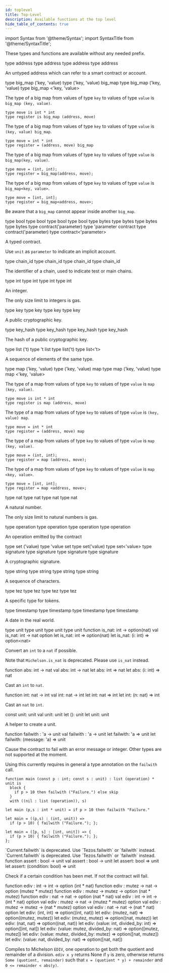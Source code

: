 ```yaml
---
id: toplevel
title: Top-Level
description: Available functions at the top level
hide_table_of_contents: true
---
```


import Syntax from '@theme/Syntax';
import SyntaxTitle from '@theme/SyntaxTitle';

These types and functions are available without any needed prefix.

<SyntaxTitle syntax="pascaligo">
type address
</SyntaxTitle>
<SyntaxTitle syntax="cameligo">
type address
</SyntaxTitle>
<SyntaxTitle syntax="reasonligo">
type address
</SyntaxTitle>
<SyntaxTitle syntax="jsligo">
type address
</SyntaxTitle>

An untyped address which can refer to a smart contract or account.

<SyntaxTitle syntax="pascaligo">
type big_map ('key, 'value)
</SyntaxTitle>
<SyntaxTitle syntax="cameligo">
type ('key, 'value) big_map
</SyntaxTitle>
<SyntaxTitle syntax="reasonligo">
type big_map ('key, 'value)
</SyntaxTitle>
<SyntaxTitle syntax="jsligo">
type big_map &lt;'key, 'value&gt;
</SyntaxTitle>

<Syntax syntax="pascaligo">

The type of a big map from values of type `key` to
values of type `value` is `big_map (key, value)`.

```pascaligo group=big_map
type move is int * int
type register is big_map (address, move)
```

</Syntax>
<Syntax syntax="cameligo">

The type of a big map from values of type `key` to values
of type `value` is `(key, value) big_map`.

```cameligo group=big_map
type move = int * int
type register = (address, move) big_map
```

</Syntax>
<Syntax syntax="reasonligo">

The type of a big map from values of type `key` to
values of type `value` is `big_map(key, value)`.

```reasonligo group=big_map
type move = (int, int);
type register = big_map(address, move);
```

</Syntax>
<Syntax syntax="jsligo">

The type of a big map from values of type `key` to
values of type `value` is `big_map<key, value>`.

```jsligo group=big_map
type move = [int, int];
type register = big_map<address, move>;
```

</Syntax>

Be aware that a `big_map` cannot appear inside another `big_map`.

<SyntaxTitle syntax="pascaligo">
type bool
</SyntaxTitle>
<SyntaxTitle syntax="cameligo">
type bool
</SyntaxTitle>
<SyntaxTitle syntax="reasonligo">
type bool
</SyntaxTitle>
<SyntaxTitle syntax="jsligo">
type bool
</SyntaxTitle>

<SyntaxTitle syntax="pascaligo">
type bytes
</SyntaxTitle>
<SyntaxTitle syntax="cameligo">
type bytes
</SyntaxTitle>
<SyntaxTitle syntax="reasonligo">
type bytes
</SyntaxTitle>
<SyntaxTitle syntax="jsligo">
type bytes
</SyntaxTitle>

<SyntaxTitle syntax="pascaligo">
type contract('parameter)
</SyntaxTitle>
<SyntaxTitle syntax="cameligo">
type 'parameter contract
</SyntaxTitle>
<SyntaxTitle syntax="reasonligo">
type contract('parameter)
</SyntaxTitle>
<SyntaxTitle syntax="jsligo">
type contract&lt;'parameter&gt;
</SyntaxTitle>

A typed contract. 

Use `unit` as `parameter` to indicate an implicit account. 

<SyntaxTitle syntax="pascaligo">
type chain_id
</SyntaxTitle>
<SyntaxTitle syntax="cameligo">
type chain_id
</SyntaxTitle>
<SyntaxTitle syntax="reasonligo">
type chain_id
</SyntaxTitle>
<SyntaxTitle syntax="jsligo">
type chain_id
</SyntaxTitle>

The identifier of a chain, used to indicate test or main chains.

<SyntaxTitle syntax="pascaligo">
type int
</SyntaxTitle>
<SyntaxTitle syntax="cameligo">
type int
</SyntaxTitle>
<SyntaxTitle syntax="reasonligo">
type int
</SyntaxTitle>
<SyntaxTitle syntax="jsligo">
type int
</SyntaxTitle>

An integer. 

The only size limit to integers is gas.

<SyntaxTitle syntax="pascaligo">
type key
</SyntaxTitle>
<SyntaxTitle syntax="cameligo">
type key
</SyntaxTitle>
<SyntaxTitle syntax="reasonligo">
type key
</SyntaxTitle>
<SyntaxTitle syntax="jsligo">
type key
</SyntaxTitle>

A public cryptographic key.

<SyntaxTitle syntax="pascaligo">
type key_hash
</SyntaxTitle>
<SyntaxTitle syntax="cameligo">
type key_hash
</SyntaxTitle>
<SyntaxTitle syntax="reasonligo">
type key_hash
</SyntaxTitle>
<SyntaxTitle syntax="jsligo">
type key_hash
</SyntaxTitle>

The hash of a public cryptographic key.

<SyntaxTitle syntax="pascaligo">
type list ('t)
</SyntaxTitle>
<SyntaxTitle syntax="cameligo">
type 't list
</SyntaxTitle>
<SyntaxTitle syntax="reasonligo">
type list('t)
</SyntaxTitle>
<SyntaxTitle syntax="jsligo">
type list&lt;'t&gt;
</SyntaxTitle>

A sequence of elements of the same type.

<SyntaxTitle syntax="pascaligo">
type map ('key, 'value)
</SyntaxTitle>
<SyntaxTitle syntax="cameligo">
type ('key, 'value) map
</SyntaxTitle>
<SyntaxTitle syntax="reasonligo">
type map ('key, 'value)
</SyntaxTitle>
<SyntaxTitle syntax="jsligo">
type map &lt;'key, 'value&gt;
</SyntaxTitle>

<Syntax syntax="pascaligo">

The type of a map from values of type `key` to
values of type `value` is `map (key, value)`.

```pascaligo group=maps
type move is int * int
type register is map (address, move)
```

</Syntax>
<Syntax syntax="cameligo">

The type of a map from values of type `key` to values
of type `value` is `(key, value) map`.

```cameligo group=maps
type move = int * int
type register = (address, move) map
```

</Syntax>
<Syntax syntax="reasonligo">

The type of a map from values of type `key` to
values of type `value` is `map (key, value)`.

```reasonligo group=maps
type move = (int, int);
type register = map (address, move);
```

</Syntax>
<Syntax syntax="jsligo">

The type of a map from values of type `key` to
values of type `value` is `map <key, value>`.

```jsligo group=maps
type move = [int, int];
type register = map <address, move>;
```

</Syntax>

<SyntaxTitle syntax="pascaligo">
type nat
</SyntaxTitle>
<SyntaxTitle syntax="cameligo">
type nat
</SyntaxTitle>
<SyntaxTitle syntax="reasonligo">
type nat
</SyntaxTitle>
<SyntaxTitle syntax="jsligo">
type nat
</SyntaxTitle>

A natural number.

The only size limit to natural numbers is gas.

<SyntaxTitle syntax="pascaligo">
type operation
</SyntaxTitle>
<SyntaxTitle syntax="cameligo">
type operation
</SyntaxTitle>
<SyntaxTitle syntax="reasonligo">
type operation
</SyntaxTitle>
<SyntaxTitle syntax="jsligo">
type operation
</SyntaxTitle>

An operation emitted by the contract


<SyntaxTitle syntax="pascaligo">
type set ('value)
</SyntaxTitle>
<SyntaxTitle syntax="cameligo">
type 'value set
</SyntaxTitle>
<SyntaxTitle syntax="reasonligo">
type set('value)
</SyntaxTitle>
<SyntaxTitle syntax="jsligo">
type set&lt;'value&gt;
</SyntaxTitle>

<SyntaxTitle syntax="pascaligo">
type signature
</SyntaxTitle>
<SyntaxTitle syntax="cameligo">
type signature
</SyntaxTitle>
<SyntaxTitle syntax="reasonligo">
type signature
</SyntaxTitle>
<SyntaxTitle syntax="jsligo">
type signature
</SyntaxTitle>

A cryptographic signature.


<SyntaxTitle syntax="pascaligo">
type string
</SyntaxTitle>
<SyntaxTitle syntax="cameligo">
type string
</SyntaxTitle>
<SyntaxTitle syntax="reasonligo">
type string
</SyntaxTitle>
<SyntaxTitle syntax="jsligo">
type string
</SyntaxTitle>

A sequence of characters.

<SyntaxTitle syntax="pascaligo">
type tez
</SyntaxTitle>
<SyntaxTitle syntax="cameligo">
type tez
</SyntaxTitle>
<SyntaxTitle syntax="reasonligo">
type tez
</SyntaxTitle>
<SyntaxTitle syntax="jsligo">
type tez
</SyntaxTitle>

A specific type for tokens.

<SyntaxTitle syntax="pascaligo">
type timestamp
</SyntaxTitle>
<SyntaxTitle syntax="cameligo">
type timestamp
</SyntaxTitle>
<SyntaxTitle syntax="reasonligo">
type timestamp
</SyntaxTitle>
<SyntaxTitle syntax="jsligo">
type timestamp
</SyntaxTitle>

A date in the real world.

<SyntaxTitle syntax="pascaligo">
type unit
</SyntaxTitle>
<SyntaxTitle syntax="cameligo">
type unit
</SyntaxTitle>
<SyntaxTitle syntax="reasonligo">
type unit
</SyntaxTitle>
<SyntaxTitle syntax="jsligo">
type unit
</SyntaxTitle>


<SyntaxTitle syntax="pascaligo">
function is_nat: int -> option(nat)
</SyntaxTitle>
<SyntaxTitle syntax="cameligo">
val is_nat: int -> nat option
</SyntaxTitle>
<SyntaxTitle syntax="reasonligo">
let is_nat: int => option(nat)
</SyntaxTitle>
<SyntaxTitle syntax="jsligo">
let is_nat: (i: int) => option&lt;nat&gt;
</SyntaxTitle>

Convert an `int` to a `nat` if possible.

Note that `Michelson.is_nat` is deprecated. Please use `is_nat` instead.

<SyntaxTitle syntax="pascaligo">
function abs: int -> nat
</SyntaxTitle>
<SyntaxTitle syntax="cameligo">
val abs: int -> nat
</SyntaxTitle>
<SyntaxTitle syntax="reasonligo">
let abs: int => nat
</SyntaxTitle>
<SyntaxTitle syntax="jsligo">
let abs: (i: int) => nat
</SyntaxTitle>

Cast an `int` to `nat`.

<SyntaxTitle syntax="pascaligo">
function int: nat -> int
</SyntaxTitle>
<SyntaxTitle syntax="cameligo">
val int: nat -> int
</SyntaxTitle>
<SyntaxTitle syntax="reasonligo">
let int: nat => int
</SyntaxTitle>
<SyntaxTitle syntax="jsligo">
let int: (n: nat) => int
</SyntaxTitle>

Cast an `nat` to `int`.

<SyntaxTitle syntax="pascaligo">
const unit: unit
</SyntaxTitle>
<SyntaxTitle syntax="cameligo">
val unit: unit
</SyntaxTitle>
<SyntaxTitle syntax="reasonligo">
let (): unit
</SyntaxTitle>
<SyntaxTitle syntax="jsligo">
let unit: unit
</SyntaxTitle>

A helper to create a unit.

<a name="failwith"></a>
<SyntaxTitle syntax="pascaligo">
function failwith : 'a -> unit
</SyntaxTitle>
<SyntaxTitle syntax="cameligo">
val failwith : 'a -> unit
</SyntaxTitle>
<SyntaxTitle syntax="reasonligo">
let failwith: 'a => unit
</SyntaxTitle>
<SyntaxTitle syntax="jsligo">
let failwith: (message: 'a) => unit
</SyntaxTitle>

Cause the contract to fail with an error message or integer. Other types are 
not supported at the moment.

Using this currently requires in general a type annotation on the
`failwith` call.

<Syntax syntax="pascaligo">

```pascaligo
function main (const p : int; const s : unit) : list (operation) * unit is
  block {
    if p > 10 then failwith ("Failure.") else skip
  }
  with ((nil : list (operation)), s)
```

</Syntax>
<Syntax syntax="cameligo">

```cameligo
let main (p,s : int * unit) = if p > 10 then failwith "Failure."
```

</Syntax>
<Syntax syntax="reasonligo">

```reasonligo
let main = ((p,s) : (int, unit)) =>
  if (p > 10) { failwith ("Failure."); };
```

</Syntax>
<Syntax syntax="jsligo">

```jsligo
let main = ([p, s] : [int, unit]) => {
  if (p > 10) { failwith ("Failure."); };
};
```

</Syntax>
<Syntax syntax="cameligo">
`Current.failwith` is deprecated. Use `Tezos.failwith` or `failwith` instead.
</Syntax>
<Syntax syntax="reasonligo">
`Current.failwith` is deprecated. Use `Tezos.failwith` or `failwith` instead.
</Syntax>


<SyntaxTitle syntax="pascaligo">
function assert : bool -> unit
</SyntaxTitle>
<SyntaxTitle syntax="cameligo">
val assert : bool -> unit
</SyntaxTitle>
<SyntaxTitle syntax="reasonligo">
let assert: bool => unit
</SyntaxTitle>
<SyntaxTitle syntax="jsligo">
let assert: (condition: bool) => unit
</SyntaxTitle>

Check if a certain condition has been met. If not the contract will fail.

<SyntaxTitle syntax="pascaligo">
function ediv : int -> int -> option (int * nat)
</SyntaxTitle>
<SyntaxTitle syntax="pascaligo">
function ediv : mutez -> nat -> option (mutez * mutez)
</SyntaxTitle>
<SyntaxTitle syntax="pascaligo">
function ediv : mutez -> mutez -> option (nat * mutez)
</SyntaxTitle>
<SyntaxTitle syntax="pascaligo">
function ediv : nat -> nat -> option (nat * nat)
</SyntaxTitle>

<SyntaxTitle syntax="cameligo">
val ediv : int -> int -> (int * nat) option
</SyntaxTitle>
<SyntaxTitle syntax="cameligo">
val ediv : mutez -> nat -> (mutez * mutez) option 
</SyntaxTitle>
<SyntaxTitle syntax="cameligo">
val ediv : mutez -> mutez -> (nat * mutez) option
</SyntaxTitle>
<SyntaxTitle syntax="cameligo">
val ediv : nat -> nat -> (nat * nat) option
</SyntaxTitle>

<SyntaxTitle syntax="reasonligo">
let ediv: (int, int) => option((int, nat))
</SyntaxTitle>
<SyntaxTitle syntax="reasonligo">
let ediv: (mutez, nat) => option((mutez, mutez))
</SyntaxTitle>
<SyntaxTitle syntax="reasonligo">
let ediv: (mutez, mutez) => option((nat, mutez))
</SyntaxTitle>
<SyntaxTitle syntax="reasonligo">
let ediv: (nat, nat) => option((nat, nat))
</SyntaxTitle>

<SyntaxTitle syntax="jsligo">
let ediv: (value: int, divided_by: int) => option([int, nat])
</SyntaxTitle>
<SyntaxTitle syntax="jsligo">
let ediv: (value: mutez, divided_by: nat) => option([mutez, mutez])
</SyntaxTitle>
<SyntaxTitle syntax="jsligo">
let ediv: (value: mutez, divided_by: mutez) => option([nat, mutez])
</SyntaxTitle>
<SyntaxTitle syntax="jsligo">
let ediv: (value: nat, divided_by: nat) => option([nat, nat])
</SyntaxTitle>

Compiles to Michelson `EDIV`, one operation to get both the quotient and remainder of a division. `ediv x y` returns None if `y` is zero, otherwise returns `Some (quotient, remainder)` such that `x = (quotient * y) + remainder` and `0 <= remainder < abs(y)`.
